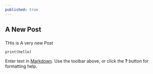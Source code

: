 ```yaml
---
published: true
---
```

## A New Post

###

THis is A very new Post
	
    print(hello)

Enter text in [Markdown](http://daringfireball.net/projects/markdown/). Use the toolbar above, or click the **?** button for formatting help.

